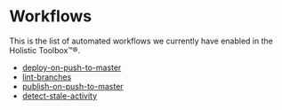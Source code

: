 # Workflows

This is the list of automated workflows we currently have enabled in the Holistic Toolbox™®.

- [deploy-on-push-to-master](/deploy-on-push-to-master)
- [lint-branches](/lint-branches)
- [publish-on-push-to-master](/publish-on-push-to-master)
- [detect-stale-activity](/detect-stale-activity.md)
